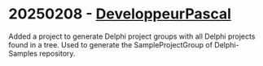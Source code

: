 # 20250208 - [DeveloppeurPascal](https://github.com/DeveloppeurPascal)

Added a project to generate Delphi project groups with all Delphi projects found in a tree. Used to generate the SampleProjectGroup of Delphi-Samples repository.
